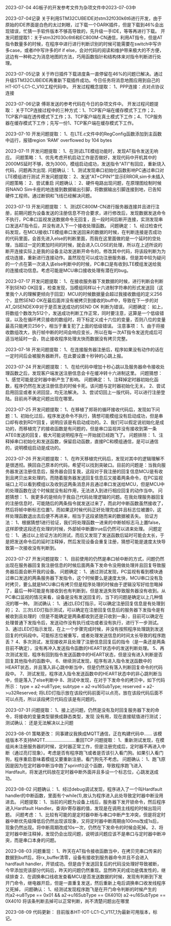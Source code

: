 2023-07-04
4G板子的开发参考文件为杂项文件中2023-07-03中

2023-07-04记录
关于利用STM32CUBEIDE对stm32f030k6t6进行开发，由于原始的IDE界面是白色的太过刺眼，过下载一个DARK插件，但是下载到46%会出现错误，忙猜一手软件版本不够高导致的，先升级一手IDE，等等再进行下载。
开发问题提取1：关于stm32f030c6t6和EC800M-CN通信，利用AT指令，但是AT指令数量多的时候，在程序中进行进行判断识别的时候可能需要在switch中写许多case，或者if中写许多的if if else，会对代码的阅读和维护带来极大的不方便，这边有一种称之为消息地图的方法，巧用函数指针和结构体来对指令判断进行处理。



2023-07-05记录
关于昨日插件下载进度条一直停留在46%的问题已解决。通过升级STM32CUBEIDE再重新下载插件成功。今日任务将消息地图应用到自己的HT-IOT-LC1-C_V10工程代码中。
开发过程概念提取：
1、PPP连接：点对点协议连接





2023-07-06记录
傅哥发送的参考代码在今日的杂项文件中。
开发过程问题提取：
关于TCP连接过程中的三种方式：1、TCP客户端在缓存模式下工作；2、TCP客户端在透传模式下工作；3、TCP客户端在真土模式下工作；4、TCP服务器在缓存模式下工作；先写一份1、TCP客户端在缓存模式下工作。








2023-07-10
开发问题提取：
1、在LTE.c文件中的RegConfig函数添加到主函数中运行，报错region ‘RAM' overflowed by 104 bytes



2023-07-11
开发问题提取：
1、在测试LTE模组功能时，发现AT指令发送无响应。
问题策略：
1、优先考虑开机启动工作是否做好，发现代码中开机其中的2000MS延时不够，改为3000，模组启动成功，发送指令“ATI"有回应，重新烧入代码，问题再次出现.
问题确认：
1、测试发现串口初始化函数影响PC通过串口对LTE模组进行测试
开发问题提取：
2、发送”AT+CPIN?"显示ERROR,sim卡未插入
问题策略：
2、尝试重启
问题确认：
2、硬件电路出现问题，在原理图绘制时候将NANO Sim卡座的地连接到数据输出引脚，将数据输出引脚连接到地，已告知硬件工程师。通过断铜和飞线已经解决问题。


2023-07-13
开发问题提取：
1、测试EC800M-CN进行服务器连接并且进行注册，前期问题为设备发送的注册信息不符合要求，进行修改后，发现数据发送命令不执行，PC串口监视发送数据命令无回复，且一段时间后断开连接，实测发现串口发送AT指令后，并没有进入下一个接收处理函数。
问题确定：
1、经过检查代码发现，在MCU接收LTE模组串口发送回来的数据的时候，在判断连接是否成功的代码里面，会首先进入else的判断里面，而我在这里面做的是一个延时的空处理，当超过一定的累加时间的时候，就会进入CLOSE的处理，所以在上述所说的断开连接实际上是我的设备主动发送断开命令的。修改其中代码，将该段判断为为成功连接，重新进行连接动作。虽然现在可以成功注册服务器，但是其中较为疑问的一个点在第一次进入该else判断中的时候，PC串口是有收到LTE模组发送给我的连接成功信息。考虑可能是MCU串口接收处理有潜在的bug。


2023-07-17
开发问题提取：
1、在接收服务器下发数据的时候，进行判断会判断不到SEND OK回复，检查发现，当模组同样以十六进制字符串的形式发送回（这里我个人的理解更倾向于回显）MCU的时候数据量会超过我接收数组的定义256个，显然SEND OK在最后面并没有被拷贝到接收的buff中，导致在下一步的对AT_QISENDEX中对于是否发送成功的SEND OK 判断为错误。
问题确定：
如上，将数组个数改为512个，发送成功判断工作正常，同时要注意，这算是一个低级错误，以及在循环拷贝接收的数组时，将下标定义成十六位的变量，否则八位的变量最高只能拷贝256个，相当于重复犯了上面的低级错误。
注意事项：
1、由于将接收数组改大，执行帧中断的时间会响应变长，所以在每一次AT指令发送完成后可适当地延时一会，防止接收程序处理太快而数据没有拷贝完整。



2023-07-18
开发问题提取：
1、在连接服务器注册后，程序如果没有动作的话在一定时间后会被服务器断开。在此要设置十秒钟的心跳上报。






2023-07-24
开发问题提取：
1、在给代码中增加十秒心跳以及服务器命令接收处理函数之后，发现客户端发送注册信息会卡在缓冲转十六进制这里。
问题猜想：
1、感觉可能是定时器中断产生了影响。
问题确定：
1、注释掉定时器初始化函数，程序仍然在发送注册信息的时候卡死。该问题与定时器初始化无关。
2、尝试启用回显或者关闭回显，均无法解决。
3、尝试切回上一版代码，可以进行注册登陆。目前尚不确定问题出现在哪里。



2023-07-25
开发问题提取：
1、在移植了郑哥的循环接收代码后，发现如下问题：1、初始化过后，程序发送命令不执行，猜想可能模组没有启动成功，但是串口却有收到RDY回复，说明应该是有启动成功的。2、我们可以假定说初始化是成功的，而移植完了的接收函数是有问题的，但是串口监视并没有接收到第一条ATE0发送的回复，极大可能说明程序在一开始就已经跑飞了。
问题排除：
1、注释掉串口初始化和发送函数，保留启动函数，直接PC和模组通信，是可以通信的，说明模组启动是成功的。



2023-07-26
开发问题提取：
1、在昨天移植完代码后，发现对其中的逻辑理解不是很透彻。换回自己原本的代码，希望可以找到突破口。目前的问题是：当我向服务器发送注册信息后，服务器会回复我，这段对于我注册的回复信息MCU是有收到且拷贝出来处理的。而随着服务器发送回复信息后又接着两条命令，在PC监视端口上可以看到模组以及收到这两条消息并且通过串口发送给MCU，但是MCU中的处理函数在这个时候就没有起作用，无法进入到进行相应回复的动作当中。
问题猜想：
1、我更多的是倾向于我自己代码处理逻辑的问题。在我处理服务器回复的注册信息时，可能随后的两条指令就发送过来了，而此时中断函数虽然接收了，然后将帧中断标志位置1，而如果这时候代码正好处理完成并且标志位被置0，这样处理函数退出去后便不再进来，相当于这段紧随而来的数据被丢失。
验证方法：
1、根据猜想1进行验证，我们将处理函数一进来的中断帧标志马上置false，这样即使这段还在处理的时候，外部帧中断置true后仍然可以进来处理。
问题定位：
1、通过以上验证方法的测试，而后又发现了发送函数后延时可能会太长，于是把发送命令后的延时注释掉，然后发现设备会重复注册，猜想可能是速度太快导致第一次接收没有判断到。



2023-07-27
开发问题提取：
1、目前使用的仍然是串口帧中断的方式，问题仍然出现在服务器回复我注册信息的时候后面两条下发命令没用做处理并且回复导致服务器后面会断开我的设备。
问题确定：
1、通过测试发现，PC监视有看到模块通过串口发送的两条服务器下发指令，这个时候要么是速度太快，MCU串口没有及时拷贝，要么就是MCU串口有拷贝但是程序处理的时候由于逻辑没写好给忽略掉了，最后一种可能是有接收到也有判断到，但是发送失败导致服务器没有收到。从PC串口监视的情况来看，设备是没有发送回复的，当下的问题是确定以上几种情况的哪一种。
测试确认：
1、通过LED灯指示，可以确定注册回复信息是有处理到的；
2、三次LED灯指示测试，可以确定在注册回复信息后的服务器下发指令是有被收到且处理的（但是不能确定是两条都收到还是只收到一条），目前可以确定在处理普通下发指令后，发送动作没有执行成功或者没有执行，进行下一步测试。
3、通过LED灯指示发现，在上一个步骤完成时候，并没有按照程序处理跳到发送回复的代码段中。可能标志位被重写，或者处理发送信息的时间太长导致的程序跑丢？
4、多次测试，发现接收并且处理了注册信息回复后的指令（是一条还是两条目前不确定），没有再冲入发送指令函数的HEART状态中的发送判断处理。
5、再次测试发现，程序有回到指令发送函数中的HEART状态，但是没有进入判断是否回复其他指令的函数中。
6、继续测试发现，程序有进入指令发送函数中的HEART状态，并且落入非心跳中断当中，但是仍然没有落入判断回复命令的代码段中。
7、测试发现，程序进入指令发送函数中的HEART状态中的非心跳判断当中，但是落入了else判断中
8、测试中发现，在对于下发命令的拷贝中，如下代码所示：
	type = a2->u8Type;
          subtype = a2->u16SubType;
	reserved = a2->u32Reserved;
将LED灯指示放在该段代码前面可以点亮，放在该段代码后面不可以点亮，所以该段拷贝代码应该是有问题的。



2023-07-31
问题提取：
1、接上述问题，仍然是没有及时回复服务器下发的命令，将接收的变量类型替换成静态类型，发现 没有用，现在直接赋值进行测试；
测试确认：
还是无法解决以上问题


2023-08-01
策略更改：
同事建议我换成MQTT通信，正在构建代码中……
该模组版本不支持MQTT……………………重回TCP
问题提取：
1、重新测试发现，在模组尚未注册服务器的时候，定时器正常工作，但是注册完成后，定时器不再进入中断（通过亮灯现象）。考虑是否有程序跑飞或者是否该引入看门狗。如果引入看门狗，程序重启意味着模组又要重新注册。看门狗先不考虑。
问题确认：
1、跑飞原因是因为在定时器中断当中跑了sprintf()这个函数，导致程序跑飞进入Hardfault，将发送代码放在定时器中断外面并且多设一个标志位，心跳发送成功。




2023-08-02
问题确认：
1、经过debug调试发现，程序进入了一个叫Hardfault handler的中断函数，里面有个while(1),故认为程序进入此处导致定时器中断没用进去。
问题提取：
1、当前的问题为设备上线后，服务器下发开锁命令，然后程序进入Hardfault Handler。查询lr寄存器的值，发现是在调用主线程的时候出现问题。
问题考虑：
1、比较有可能的是定时器中断与串口中断产生冲突，但是将定时器中断优先级降低后仍然出现该现象，又将定时器中断周期由100ms改成1s后，现象仍然出现。将中断周期改成10s一次，仍然在下发命令的时候会死掉。
2、将定时器中断注释掉，发现仍会出现问题，说明该问题应该不是串口与定时器中断冲突，而是串口本身的问题。


2023-08-03
问题重现：
1、昨天在AT指令接收函数当中，在拷贝完串口传来的数据到buff后，将rx_buffer清零，设备有接收到服务器命令并且不会进入hardfault handler，开锁成功。但是由于发送回复后的代码没处理好导致被断，今早添加完该部分代码后，昨天的问题仍然重现。显然昨天的成功是偶发性的，继续排查
2、在调换串口线收发查看MCU是否发送数据的时候，发现有判断到下发开门命令，继电器开启，但是一直重复发送，然后重新上电后调换串口收发线程序又死掉，
问题确认：
1、经测试发现程序跑飞是在开门命令判断的时候产生的
if(a2->u8Type == 0x01 && a2->u16SubType == 0X4010)
 a2->u16SubType == 0X4010 将该条判断去掉可以正常判断，尚不清楚问题出在哪里




2023-08-09
代码更新：
目前版本HT-IOT-LC1-C_V117_1为最新可用版本，标记。
